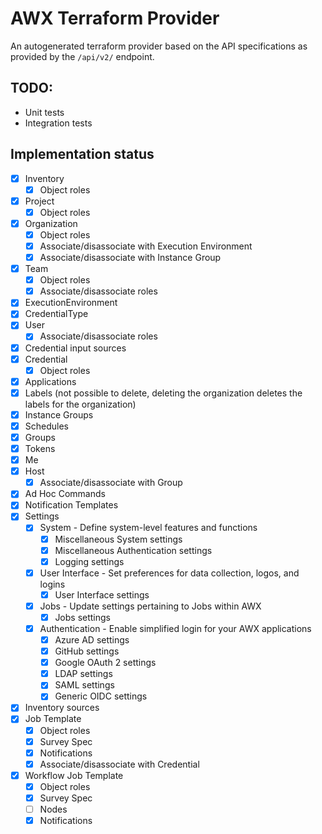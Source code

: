 AWX Terraform Provider
======================

An autogenerated terraform provider based on the API specifications as provided by the `/api/v2/` endpoint.

TODO:
-----
* Unit tests
* Integration tests

Implementation status
---------------------

* [x] Inventory
  * [x] Object roles
* [x] Project
  * [x] Object roles
* [x] Organization
  * [x] Object roles
  * [x] Associate/disassociate with Execution Environment
  * [x] Associate/disassociate with Instance Group
* [x] Team
  * [x] Object roles
  * [x] Associate/disassociate roles
* [x] ExecutionEnvironment
* [x] CredentialType
* [x] User
  * [x] Associate/disassociate roles
* [x] Credential input sources
* [x] Credential
  * [x] Object roles
* [x] Applications
* [x] Labels (not possible to delete, deleting the organization deletes the labels for the organization)
* [x] Instance Groups
* [x] Schedules
* [x] Groups
* [x] Tokens
* [x] Me
* [x] Host
  * [x] Associate/disassociate with Group
* [x] Ad Hoc Commands
* [x] Notification Templates
* [x] Settings
  * [x] System - Define system-level features and functions
    * [x] Miscellaneous System settings
    * [x] Miscellaneous Authentication settings
    * [x] Logging settings
  * [x] User Interface - Set preferences for data collection, logos, and logins
    * [x] User Interface settings
  * [x] Jobs - Update settings pertaining to Jobs within AWX
    * [x] Jobs settings
  * [x] Authentication - Enable simplified login for your AWX applications
    * [x] Azure AD settings
    * [x] GitHub settings
    * [x] Google OAuth 2 settings
    * [x] LDAP settings
    * [x] SAML settings
    * [x] Generic OIDC settings
* [x] Inventory sources
* [x] Job Template
  * [x] Object roles
  * [x] Survey Spec
  * [x] Notifications
  * [x] Associate/disassociate with Credential
* [x] Workflow Job Template
  * [x] Object roles
  * [x] Survey Spec
  * [ ] Nodes
  * [x] Notifications
